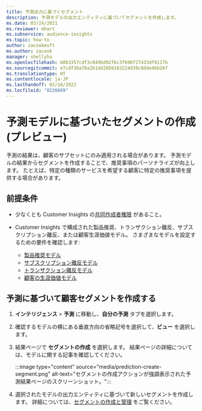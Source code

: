 ```yaml
---
title: 予測出力に基づくセグメント
description: 予測モデルの出力エンティティに基づいてセグメントを作成します。
ms.date: 03/24/2021
ms.reviewer: mhart
ms.subservice: audience-insights
ms.topic: how-to
author: zacookmsft
ms.author: zacook
manager: shellyha
ms.openlocfilehash: b0b3357cdf3c049bd92f6c3f690f27433df9117b
ms.sourcegitcommit: e7cdf36a78a2b1dd2850183224d39c8dde46b26f
ms.translationtype: HT
ms.contentlocale: ja-JP
ms.lasthandoff: 02/16/2022
ms.locfileid: "8226669"
---
```

# <a name="create-a-segment-based-on-a-prediction-model-preview"></a>予測モデルに基づいたセグメントの作成 (プレビュー)

予測の結果は、顧客のサブセットにのみ適用される場合があります。 予測モデルの結果からセグメントを作成することで、推奨事項のパーソナライズが向上します。 たとえば、特定の種類のサービスを希望する顧客に特定の推奨事項を提供する場合があります。 

## <a name="prerequisites"></a>前提条件

- 少なくとも Customer Insights の[共同作成者権限](permissions.md) があること。

- Customer Insights で構成された製品推奨、トランザクション離反、サブスクリプション離反、または顧客生涯価値モデル。 さまざまなモデルを設定するための要件を確認します:

  - [製品推奨モデル](predict-product-recommendation.md)
  - [サブスクリプション離反モデル](predict-subscription-churn.md)
  - [トランザクション離反モデル](predict-transactional-churn.md)
  - [顧客の生涯価値モデル](predict-customer-lifetime-value.md)

## <a name="create-a-customer-segment-based-on-predictions"></a>予測に基づいて顧客セグメントを作成する

1. **インテリジェンス** > **予測** に移動し、**自分の予測** タブを選択します。

1. 確認するモデルの横にある垂直方向の省略記号を選択して、**ビュー** を選択します。

1. 結果ページで **セグメントの作成** を選択します。 結果ページの詳細については、モデルに関する記事を確認してください。

   :::image type="content" source="media/prediction-create-segment.png" alt-text="セグメントの作成アクションが強調表示された予測結果ページのスクリーンショット。":::

1. 選択されたモデルの出力エンティティに基づいて新しいセグメントを作成します。 詳細については、[セグメントの作成と管理](segments.md) をご覧ください。